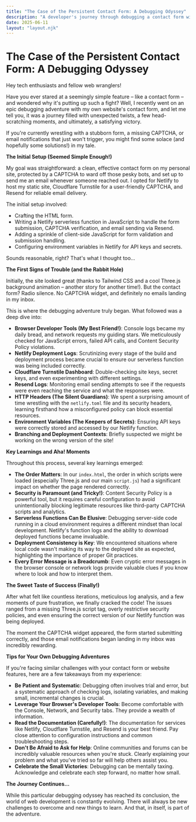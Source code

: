```yaml
---
title: "The Case of the Persistent Contact Form: A Debugging Odyssey"
description: "A developer's journey through debugging a contact form with Netlify Functions, Cloudflare Turnstile, and Content Security Policies."
date: 2025-06-11
layout: "layout.njk"
---
```


# The Case of the Persistent Contact Form: A Debugging Odyssey

Hey tech enthusiasts and fellow web wranglers!

Have you ever stared at a seemingly simple feature – like a contact form – and wondered why it's putting up such a fight? Well, I recently went on an epic debugging adventure with my own website's contact form, and let me tell you, it was a journey filled with unexpected twists, a few head-scratching moments, and ultimately, a satisfying victory.

If you're currently wrestling with a stubborn form, a missing CAPTCHA, or email notifications that just won't trigger, you might find some solace (and hopefully some solutions!) in my tale.

**The Initial Setup (Seemed Simple Enough!)**

My goal was straightforward: a clean, effective contact form on my personal site, protected by a CAPTCHA to ward off those pesky bots, and set up to send me an email whenever someone reached out. I opted for Netlify to host my static site, Cloudflare Turnstile for a user-friendly CAPTCHA, and Resend for reliable email delivery.

The initial setup involved:

* Crafting the HTML form.
* Writing a Netlify serverless function in JavaScript to handle the form submission, CAPTCHA verification, and email sending via Resend.
* Adding a sprinkle of client-side JavaScript for form validation and submission handling.
* Configuring environment variables in Netlify for API keys and secrets.

Sounds reasonable, right? That's what I thought too...

**The First Signs of Trouble (and the Rabbit Hole)**

Initially, the site looked great (thanks to Tailwind CSS and a cool Three.js background animation – another story for another time!). But the contact form? Radio silence. No CAPTCHA widget, and definitely no emails landing in my inbox.

This is where the debugging adventure truly began. What followed was a deep dive into:

* **Browser Developer Tools (My Best Friend!)**: Console logs became my daily bread, and network requests my guiding stars. We meticulously checked for JavaScript errors, failed API calls, and Content Security Policy violations.
* **Netlify Deployment Logs**: Scrutinizing every stage of the build and deployment process became crucial to ensure our serverless function was being included correctly.
* **Cloudflare Turnstile Dashboard**: Double-checking site keys, secret keys, and even experimenting with different settings.
* **Resend Logs**: Monitoring email sending attempts to see if the requests were even reaching the service and what the responses were.
* **HTTP Headers (The Silent Guardians)**: We spent a surprising amount of time wrestling with the `netlify.toml` file and its security headers, learning firsthand how a misconfigured policy can block essential resources.
* **Environment Variables (The Keepers of Secrets)**: Ensuring API keys were correctly stored and accessed by our Netlify function.
* **Branching and Deployment Contexts**: Briefly suspected we might be working on the wrong version of the site!

**Key Learnings and Aha! Moments**

Throughout this process, several key learnings emerged:

* **The Order Matters**: In our `index.html`, the order in which scripts were loaded (especially Three.js and our main `script.js`) had a significant impact on whether the page rendered correctly.
* **Security is Paramount (and Tricky!)**: Content Security Policy is a powerful tool, but it requires careful configuration to avoid unintentionally blocking legitimate resources like third-party CAPTCHA scripts and analytics.
* **Serverless Functions Can Be Elusive**: Debugging server-side code running in a cloud environment requires a different mindset than local development. Netlify's function logs and the ability to download deployed functions became invaluable.
* **Deployment Consistency is Key**: We encountered situations where local code wasn't making its way to the deployed site as expected, highlighting the importance of proper Git practices.
* **Every Error Message is a Breadcrumb**: Even cryptic error messages in the browser console or network logs provide valuable clues if you know where to look and how to interpret them.

**The Sweet Taste of Success (Finally!)**

After what felt like countless iterations, meticulous log analysis, and a few moments of pure frustration, we finally cracked the code! The issues ranged from a missing Three.js script tag, overly restrictive security policies, and even ensuring the correct version of our Netlify function was being deployed.

The moment the CAPTCHA widget appeared, the form started submitting correctly, and those email notifications began landing in my inbox was incredibly rewarding.

**Tips for Your Own Debugging Adventures**

If you're facing similar challenges with your contact form or website features, here are a few takeaways from my experience:

* **Be Patient and Systematic**: Debugging often involves trial and error, but a systematic approach of checking logs, isolating variables, and making small, incremental changes is crucial.
* **Leverage Your Browser's Developer Tools**: Become comfortable with the Console, Network, and Security tabs. They provide a wealth of information.
* **Read the Documentation (Carefully!)**: The documentation for services like Netlify, Cloudflare Turnstile, and Resend is your best friend. Pay close attention to configuration instructions and common troubleshooting steps.
* **Don't Be Afraid to Ask for Help**: Online communities and forums can be incredibly valuable resources when you're stuck. Clearly explaining your problem and what you've tried so far will help others assist you.
* **Celebrate the Small Victories**: Debugging can be mentally taxing. Acknowledge and celebrate each step forward, no matter how small.

**The Journey Continues...**

While this particular debugging odyssey has reached its conclusion, the world of web development is constantly evolving. There will always be new challenges to overcome and new things to learn. And that, in itself, is part of the adventure.